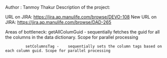 Author : Tanmoy Thakur
Description of the project: 

URL on JIRA:  https://jira.ap.manulife.com/browse/DEVO-108
New URL on JIRA: https://jira.ap.manulife.com/browse/DAD-265

Areas of bottleneck: getAllColumGuid -	sequentially fetches the guid for all the columns in the data dictionary.
					Scope for parallel processing

		     setColumnsTag - 	sequentially sets the column tags based on each column guid. Scope for parallel processing

